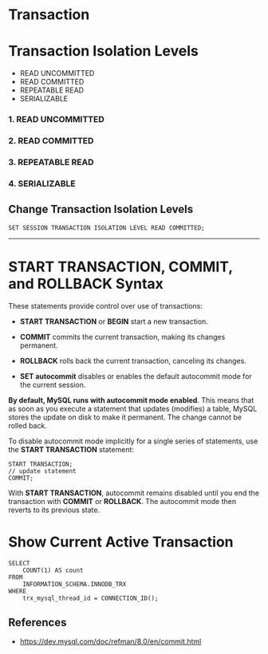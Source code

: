# Transaction

# Transaction Isolation Levels

- READ UNCOMMITTED
- READ COMMITTED
- REPEATABLE READ
- SERIALIZABLE

### 1. READ UNCOMMITTED

### 2. READ COMMITTED

### 3. REPEATABLE READ

### 4. SERIALIZABLE

## Change Transaction Isolation Levels

```
SET SESSION TRANSACTION ISOLATION LEVEL READ COMMITTED;  
```

<hr>


# START TRANSACTION, COMMIT, and ROLLBACK Syntax

These statements provide control over use of transactions:

- <b>START TRANSACTION</b> or <b>BEGIN</b> start a new transaction.

- <b>COMMIT</b> commits the current transaction, making its changes permanent.

- <b>ROLLBACK</b> rolls back the current transaction, canceling its changes.

- <b>SET autocommit</b> disables or enables the default autocommit mode for the current session.

<b>By default, MySQL runs with autocommit mode enabled</b>. This means that as soon as you execute a statement that 
updates (modifies) a table, MySQL stores the update on disk to make it permanent. The change cannot be rolled back.

To disable autocommit mode implicitly for a single series of statements, use the <b>START TRANSACTION</b> statement:

```
START TRANSACTION;
// update statement
COMMIT;
```

With <b>START TRANSACTION</b>, autocommit remains disabled until you end the transaction with <b>COMMIT</b> or <b>ROLLBACK</b>.
The autocommit mode then reverts to its previous state.

# Show Current Active Transaction

```
SELECT 
    COUNT(1) AS count
FROM
    INFORMATION_SCHEMA.INNODB_TRX
WHERE
    trx_mysql_thread_id = CONNECTION_ID();
```

## References
- https://dev.mysql.com/doc/refman/8.0/en/commit.html
